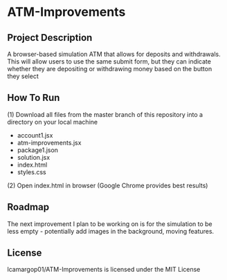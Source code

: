 # ATM-Improvements
## Project Description
A browser-based simulation ATM that allows for deposits and withdrawals. This will allow users to use the same submit form, but they can indicate whether they are depositing or withdrawing money based on the button they select

## How To Run
(1) Download all files from the master branch of this repository into a directory on your local machine 
<ul>
  <li> account1.jsx </li>
  <li> atm-improvements.jsx </li>
  <li> package1.json </li>
  <li> solution.jsx </li>
  <li> index.html </li>
  <li> styles.css </li>
</ul>
(2) Open index.html in browser (Google Chrome provides best results)

## Roadmap
The next improvement I plan to be working on is for the simulation to be less empty - potentially add images in the background, moving features.

## License
lcamargop01/ATM-Improvements is licensed under the MIT License
